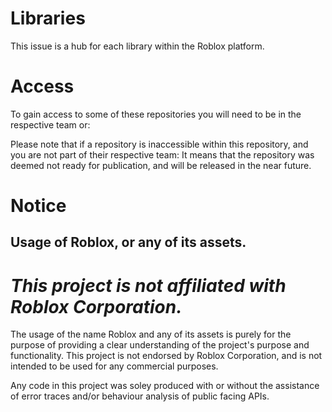 # Libraries

This issue is a hub for each library within the Roblox platform.

# Access

To gain access to some of these repositories you will need to be in the respective team or:

Please note that if a repository is inaccessible within this repository, and you are not part of their respective team:
It means that the repository was deemed not ready for publication, and will be released in the near future.

# Notice

## Usage of Roblox, or any of its assets.

# ***This project is not affiliated with Roblox Corporation.***

The usage of the name Roblox and any of its assets is purely for the purpose of providing a clear understanding of the project's purpose and functionality. This project is not endorsed by Roblox Corporation, and is not intended to be used for any commercial purposes.

Any code in this project was soley produced with or without the assistance of error traces and/or behaviour analysis of public facing APIs.
